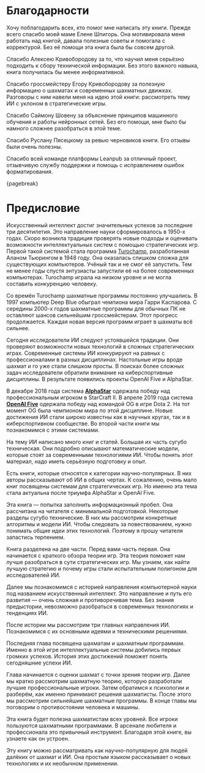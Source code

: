 # Благодарности

Хочу поблагодарить всех, кто помог мне написать эту книги. Прежде всего спасибо моей маме Елене Шпигорь. Она мотивировала меня работать над книгой, давала полезные советы и помогала с корректурой. Без её помощи эта книга была бы совсем другой.

Спасибо Алексею Кривобородову за то, что научил меня серьёзно подходить к сбору технической информации. Без этого важного навыка, книга получилась бы менее информативной.

Спасибо гроссмейстеру Егору Кривобородову за полезную информацию о шахматах и современных шахматных движках. Разговоры с ним навели меня на идею этой книги: рассмотреть тему ИИ с уклоном в стратегические игры.

Спасибо Саймону Шовену за объяснение принципов машинного обучения и работы нейронных сетей. Без его помощи, мне было бы намного сложнее разобраться в этой теме.

Спасибо Руслану Пясецкому за ревью черновиков книги. Его отзывы были очень полезны.

Спасибо всей команде платформы Leanpub за отличный проект, отзывчивую службу поддержки и помощь с исправлением ошибок форматирования.

{pagebreak}

# Предисловие

Искусственный интеллект достиг значительных успехов за последние три десятилетия. Это направление науки сформировалось в 1950-х годах. Скоро возникла традиция проверять новые подходы и оценивать возможности интеллектуальных систем с помощью стратегических игр. Первой такой системой стала программа [Turochamp](https://en.wikipedia.org/wiki/Turochamp), разработанная Аланом Тьюрингом в 1948 году. Она оказалась слишком сложна для существующих компьютеров. Учёный так и не смог её запустить. Тем не менее годы спустя энтузиасты запустили её на более современных компьютерах. Turochamp играла на низком уровне и не могла составить конкуренцию человеку.

Со времён Turochamp шахматные программы постоянно улучшались. В 1997 компьютер Deep Blue обыграл чемпиона мира Гарри Каспарова. С середины 2000-х годов шахматные программы для обычных ПК не оставляют шансов сильнейшим гроссмейстерам. Этот прогресс продолжается. Каждая новая версия программ играет в шахматы всё сильнее.

Сегодня исследователи ИИ следуют устоявшейся традиции. Они проверяют возможности новых технологий в сложных стратегических играх. Современные системы ИИ конкурируют на равных с профессионалами в разных дисциплинах. Настольные игры вроде шахмат и го уже стали слишком просты. В поисках более сложных задач исследователи обратили внимание на киберспортивные дисциплины. В результате появились проекты OpenAI Five и AlphaStar.

В декабре 2018 года система [**AlphaStar**](https://en.wikipedia.org/wiki/AlphaStar_(software)) одержала победу над профессиональным игроком в StarCraft II. В апреле 2019 года система [**OpenAI Five**](https://en.wikipedia.org/wiki/OpenAI_Five) одержала победу над командой OG в игре Dota 2. На тот момент OG была чемпионом мира по этой дисциплине. Новые достижения ИИ стали широко известны как в научных кругах, так и в киберспортивном сообществе. Во второй части книги мы познакомимся с этими системами.

На тему ИИ написано много книг и статей. Большая их часть сугубо техническая. Они подробно описывают математические модели, которые стоят за современными технологиями ИИ. Чтобы понять этот материал, надо иметь серьёзную подготовку и опыт.

Есть книги, которые относятся к категории научно-популярных. В них авторы рассказывают об ИИ в общих чертах. К сожалению, очень мало книг посвящены системам для стратегических игр. Но именно эта тема стала актуальна после триумфа AlphaStar и OpenAI Five.

Эта книга — попытка заполнить информационный пробел. Она рассчитана на читателя с минимальной подготовкой. Некоторые разделы сугубо технические. В них мы рассмотрим конкретные алгоритмы и модели ИИ. Чтобы следовать за повествованием, нужно понимать общие идеи этих технологий. Поэтому я прошу читателя запастись терпением.

Книга разделена на две части. Перед вами часть первая. Она начинается с краткого обзора теории игр. Эта теория поможет нам лучше разобраться в сути стратегических игр. Мы узнаем, как найти лучшую стратегию и почему игры стали испытательным полигоном для исследователей ИИ.

Далее мы познакомимся с историей направления компьютерной науки под названием искусственный интеллект. Это направление и путь его развития — очень сложная и противоречивая тема. Без знания предыстории, невозможно разобраться в современных технологиях и тенденциях ИИ.

После истории мы рассмотрим три главных направления ИИ. Познакомимся с их основными идеями и техническими решениями.

Последняя глава посвящена шахматам и шахматным программам. Именно в этой игре интеллектуальные системы добились первых громких успехов. История этих достижений поможет понять сегодняшние успехи ИИ.

Глава начинается с оценки шахмат с точки зрения теории игр. Далее мы кратко рассмотрим шахматную теорию, которую разработали лучшие профессиональные игроки. Затем обратимся к психологии и разберём, как именно принимают решения шахматисты. После этого мы рассмотрим сильнейшие шахматные программы. В конце главы мы поговорим о противостоянии человека и машины.

Эта книга будет полезна шахматистам всех уровней. Все игроки пользуются шахматными программами. В арсенале любителя и профессионала это привычный инструмент. Благодаря этой книге, вы узнаете как он устроен.

Эту книгу можно рассматривать как научно-популярную для людей далёких от шахмат и ИИ. Она простым языком рассказывает о новых технологиях и их необычном применении.

